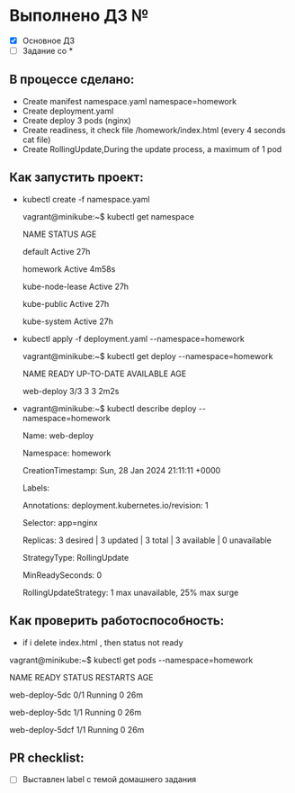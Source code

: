 # Выполнено ДЗ №

 - [X] Основное ДЗ
 - [ ] Задание со *

## В процессе сделано:
 - Create manifest namespace.yaml namespace=homework
 - Create deployment.yaml
 - Create deploy 3 pods (nginx)
 - Create readiness, it check file /homework/index.html (every 4 seconds cat file)
 - Create RollingUpdate,During the update process, a maximum of 1 pod

## Как запустить проект:
 - kubectl create -f namespace.yaml

      vagrant@minikube:~$ kubectl get namespace
   
      NAME              STATUS   AGE
   
      default           Active   27h
   
      homework          Active   4m58s
   
      kube-node-lease   Active   27h
   
      kube-public       Active   27h
   
      kube-system       Active   27h

- kubectl apply -f deployment.yaml --namespace=homework
  
     vagrant@minikube:~$ kubectl get deploy --namespace=homework

     NAME         READY   UP-TO-DATE   AVAILABLE   AGE

     web-deploy   3/3     3            3           2m2s
  
- vagrant@minikube:~$ kubectl describe deploy --namespace=homework
  
    Name:                   web-deploy

    Namespace:              homework

    CreationTimestamp:      Sun, 28 Jan 2024 21:11:11 +0000

    Labels:                 <none>

    Annotations:            deployment.kubernetes.io/revision: 1

    Selector:               app=nginx

    Replicas:               3 desired | 3 updated | 3 total | 3 available | 0 unavailable

    StrategyType:           RollingUpdate

    MinReadySeconds:        0

    RollingUpdateStrategy:  1 max unavailable, 25% max surge


## Как проверить работоспособность:
- if i delete index.html , then status not ready

vagrant@minikube:~$ kubectl get pods --namespace=homework

NAME            READY   STATUS    RESTARTS      AGE

web-deploy-5dc   0/1     Running     0           26m

web-deploy-5dc   1/1     Running     0           26m

web-deploy-5dcf  1/1     Running      0          26m



## PR checklist:
 - [ ] Выставлен label с темой домашнего задания
